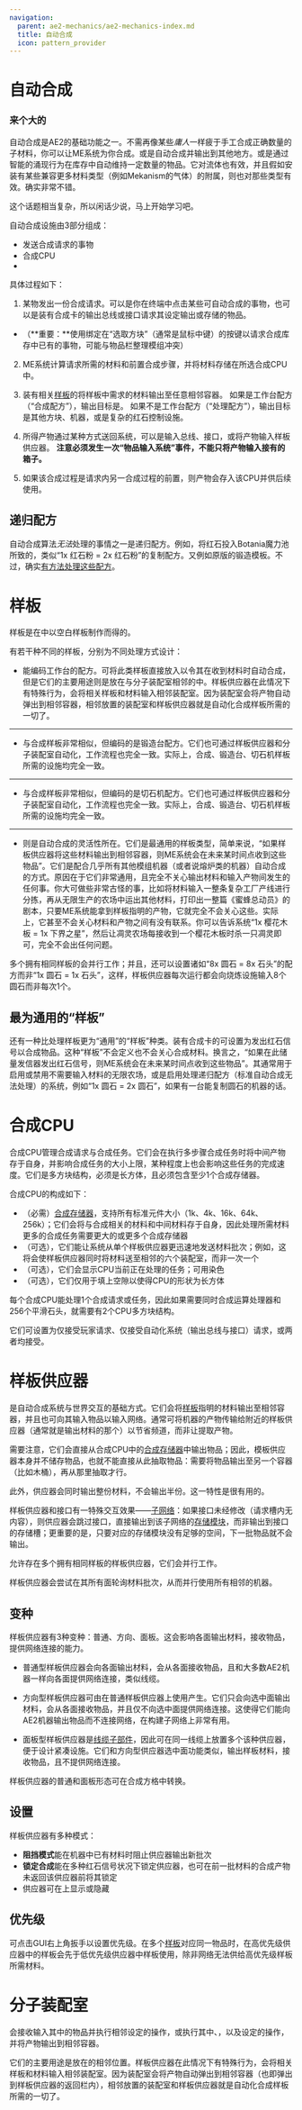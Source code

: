 ```yaml
---
navigation:
  parent: ae2-mechanics/ae2-mechanics-index.md
  title: 自动合成
  icon: pattern_provider
---
```


# 自动合成

### 来个大的

<GameScene zoom="4" interactive={true}>
  <ImportStructure src="../assets/assemblies/autocraft_setup_greebles.snbt" />
  <IsometricCamera yaw="195" pitch="30" />
</GameScene>

自动合成是AE2的基础功能之一。不需再像某些*庸人*一样疲于手工合成正确数量的子材料，你可以让ME系统为你合成。或是自动合成并输出到其他地方。或是通过智能的<a title="译注：涌现（Emergence），指多个个体间的相互作用遵循简单的规则，而它们所组成的系统拥有了个体不具备的特性，这种特性仅存在于系统的层面。">涌现</a>行为在库存中自动维持一定数量的物品。它对流体也有效，并且假如安装有某些兼容更多材料类型（例如Mekanism的气体）的附属，则也对那些类型有效。确实非常不错。

这个话题相当复杂，所以闲话少说，马上开始学习吧。

自动合成设施由3部分组成：
- 发送合成请求的事物
- 合成CPU
- <ItemLink id="pattern_provider" />

具体过程如下：

1.  某物发出一份合成请求。可以是你在终端中点击某些可自动合成的事物，也可以是装有合成卡的输出总线或接口请求其设定输出或存储的物品。

*   （**重要：**使用绑定在“选取方块”（通常是鼠标中键）的按键以请求合成库存中已有的事物，可能与物品栏整理模组冲突）

2.  ME系统计算请求所需的材料和前置合成步骤，并将材料存储在所选合成CPU中。

3.  装有相关[样板](../items-blocks-machines/patterns.md)的<ItemLink id="pattern_provider" />将样板中需求的材料输出至任意相邻容器。
    如果是工作台配方（“合成配方”），输出目标是<ItemLink id="molecular_assembler" />。
    如果不是工作台配方（“处理配方”），输出目标是其他方块、机器，或是复杂的红石控制设施。

4.  所得产物通过某种方式送回系统，可以是输入总线、接口，或将产物输入样板供应器。
    **注意必须发生一次“物品输入系统”事件，不能只将产物输入接有<ItemLink id="storage_bus" />的箱子。**

5.  如果该合成过程是请求内另一合成过程的前置，则产物会存入该CPU并供后续使用。

## 递归配方

<ItemImage id="minecraft:netherite_upgrade_smithing_template" scale="4" />

自动合成算法*无法*处理的事情之一是递归配方。例如，将红石投入Botania魔力池所致的，类似“1x 红石粉 = 2x 红石粉”的复制配方。又例如原版的锻造模板。不过，确实[有方法处理这些配方](../example-setups/recursive-crafting-setup.md)。

# 样板

<ItemImage id="crafting_pattern" scale="4" />

样板是在<ItemLink id="pattern_encoding_terminal" />中以空白样板制作而得的。

有若干种不同的样板，分别为不同处理方式设计：

*   <ItemLink id="crafting_pattern" />能编码工作台的配方。可将此类样板直接放入<ItemLink id="molecular_assembler" />以令其在收到材料时自动合成，但是它们的主要用途则是放在与分子装配室相邻的<ItemLink id="pattern_provider" />中。样板供应器在此情况下有特殊行为，会将相关样板和材料输入相邻装配室。因为装配室会将产物自动弹出到相邻容器，相邻放置的装配室和样板供应器就是自动化合成样板所需的一切了。

***

*   <ItemLink id="smithing_table_pattern" />与合成样板非常相似，但编码的是锻造台配方。它们也可通过样板供应器和分子装配室自动化，工作流程也完全一致。实际上，合成、锻造台、切石机样板所需的设施均完全一致。

***

*   <ItemLink id="stonecutting_pattern" />与合成样板非常相似，但编码的是切石机配方。它们也可通过样板供应器和分子装配室自动化，工作流程也完全一致。实际上，合成、锻造台、切石机样板所需的设施均完全一致。

***

*   <ItemLink id="processing_pattern" />则是自动合成的灵活性所在。它们是最通用的样板类型，简单来说，“如果样板供应器将这些材料输出到相邻容器，则ME系统会在未来某时间点收到这些物品”。它们是配合几乎所有其他模组机器（或者说熔炉类的机器）自动合成的方式。原因在于它们非常通用，且完全不关心输出材料和输入产物间发生的任何事。你大可做些非常古怪的事，比如将材料输入一整条复杂工厂产线进行分拣，再从无限生产的农场中运出其他材料，打印出一整篇《蜜蜂总动员》的剧本，只要ME系统能拿到样板指明的产物，它就完全不会关心这些。实际上，它甚至不会关心材料和产物之间有没有联系。你可以告诉系统“1x 樱花木板 = 1x 下界之星”，然后让凋灵农场每接收到一个樱花木板时杀一只凋灵即可，完全不会出任何问题。

多个拥有相同样板的<ItemLink id="pattern_provider" />会并行工作；并且，还可以设置诸如“8x 圆石 = 8x 石头”的配方而非“1x 圆石 = 1x 石头”，这样，样板供应器每次运行都会向烧炼设施输入8个圆石而非每次1个。

## 最为通用的“样板”

还有一种比处理样板更为“通用”的“样板”种类。装有合成卡的<ItemLink id="level_emitter" />可设置为发出红石信号以合成物品。这种“样板”不会定义也不会关心合成材料。换言之，“如果在此储量发信器发出红石信号，则ME系统会在未来某时间点收到这些物品”。其通常用于启用或禁用不需要输入材料的无限农场，或是启用处理递归配方（标准自动合成无法处理）的系统，例如“1x 圆石 = 2x 圆石”，如果有一台能复制圆石的机器的话。

# 合成CPU

<GameScene zoom="4" background="transparent">
  <ImportStructure src="../assets/assemblies/crafting_cpus.snbt" />
  <IsometricCamera yaw="195" pitch="30" />
</GameScene>

合成CPU管理合成请求与合成任务。它们会在执行多步骤合成任务时将中间产物存于自身，并影响合成任务的大小上限，某种程度上也会影响这些任务的完成速度。它们是多方块结构，必须是长方体，且必须包含至少1个合成存储器。

合成CPU的构成如下：

*   （必需）[合成存储器](../items-blocks-machines/crafting_cpu_multiblock.md)，支持所有标准元件大小（1k、4k、16k、64k、256k）；它们会将与合成相关的材料和中间材料存于自身，因此处理所需材料更多的合成任务需要更大的或更多个合成存储器
*   （可选）<ItemLink id="crafting_accelerator" />，它们能让系统从单个样板供应器更迅速地发送材料批次；例如，这将会使样板供应器同时将材料送至相邻的六个装配室，而非一次一个
*   （可选）<ItemLink id="crafting_monitor" />，它们会显示CPU当前正在处理的任务；可用<ItemLink id="color_applicator" />染色
*   （可选）<ItemLink id="crafting_unit" />，它们仅用于填上空隙以使得CPU的形状为长方体

每个合成CPU能处理1个合成请求或任务，因此如果需要同时合成运算处理器和256个平滑石头，就需要有2个CPU多方块结构。

它们可设置为仅接受玩家请求、仅接受自动化系统（输出总线与接口）请求，或两者均接受。

# 样板供应器

<Row>
<BlockImage id="pattern_provider" scale="4" />

<BlockImage id="pattern_provider" p:push_direction="up" scale="4" />

<GameScene zoom="4" background="transparent">
  <ImportStructure src="../assets/blocks/cable_pattern_provider.snbt" />
</GameScene>
</Row>

<ItemLink id="pattern_provider" />是自动合成系统与世界交互的基础方式。它们会将[样板](../items-blocks-machines/patterns.md)指明的材料输出至相邻容器，并且也可向其输入物品以输入网络。通常可将机器的产物传输给附近的样板供应器（通常就是输出材料的那个）以节省频道，而非让<ItemLink id="import_bus" />提取产物。

需要注意，它们会直接从合成CPU中的[合成存储器](../items-blocks-machines/crafting_cpu_multiblock.md#crafting-storage)中输出物品；因此，模板供应器本身并不储存物品，也就不能直接从此抽取物品：需要将物品输出至另一个容器（比如木桶），再从那里抽取才行。

此外，供应器会同时输出整份材料，不会输出半份。这一特性是很有用的。

样板供应器和接口有一特殊交互效果——[子网络](../ae2-mechanics/subnetworks.md)：如果接口未经修改（请求槽内无内容），则供应器会跳过接口，直接输出到该子网络的[存储模块](../ae2-mechanics/import-export-storage.md)，而非输出到接口的存储槽；更重要的是，只要对应的存储模块没有足够的空间，下一批物品就不会输出。

允许存在多个拥有相同样板的样板供应器，它们会并行工作。

样板供应器会尝试在其所有面轮询材料批次，从而并行使用所有相邻的机器。

## 变种

样板供应器有3种变种：普通、方向、面板。这会影响各面输出材料，接收物品，提供网络连接的能力。

*   普通型样板供应器会向各面输出材料，会从各面接收物品，且和大多数AE2机器一样向各面提供网络连接，类似线缆。

*   方向型样板供应器可由在普通样板供应器上使用<ItemLink id="certus_quartz_wrench" />产生。它们只会向选中面输出材料，会从各面接收物品，并且仅不向选中面提供网络连接。这使得它们能向AE2机器输出物品而不连接网络，在构建子网络上非常有用。

*   面板型样板供应器是[线缆子部件](../ae2-mechanics/cable-subparts.md)，因此可在同一线缆上放置多个该种供应器，便于设计紧凑设施。它们和方向型供应器选中面功能类似，输出样板材料，接收物品，且不提供网络连接。

样板供应器的普通和面板形态可在合成方格中转换。

## 设置

样板供应器有多种模式：

*   **阻挡模式**能在机器中已有材料时阻止供应器输出新批次
*   **锁定合成**能在多种红石信号状况下锁定供应器，也可在前一批材料的合成产物未返回该供应器前将其锁定
*   供应器可在<ItemLink id="pattern_access_terminal" />上显示或隐藏

## 优先级

可点击GUI右上角扳手以设置优先级。在多个[样板](../items-blocks-machines/patterns.md)对应同一物品时，在高优先级供应器中的样板会先于低优先级供应器中样板使用，除非网络无法供给高优先级样板所需材料。

# 分子装配室

<BlockImage id="molecular_assembler" scale="4" />

<ItemLink id="molecular_assembler" />会接收输入其中的物品并执行相邻<ItemLink id="pattern_provider" />设定的操作，或执行其中<ItemLink id="crafting_pattern" />、<ItemLink id="smithing_table_pattern" />，以及<ItemLink id="stonecutting_pattern" />设定的操作，并将产物输出到相邻容器。

它们的主要用途是放在<ItemLink id="pattern_provider" />的相邻位置。样板供应器在此情况下有特殊行为，会将相关样板和材料输入相邻装配室。因为装配室会将产物自动弹出到相邻容器（也即弹出到样板供应器的返回栏内），相邻放置的装配室和样板供应器就是自动化合成样板所需的一切了。

<GameScene zoom="4" background="transparent">
<ImportStructure src="../assets/assemblies/assembler_tower.snbt" />
<IsometricCamera yaw="195" pitch="30" />
</GameScene>